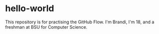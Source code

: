 # hello-world
This repository is for practising the GitHub Flow.
I'm Brandi, I'm 18, and a freshman at BSU for Computer Science.
